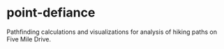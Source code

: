 # point-defiance
Pathfinding calculations and visualizations for analysis of hiking paths on Five Mile Drive.
